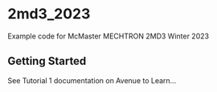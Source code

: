 # 2md3_2023

Example code for McMaster MECHTRON 2MD3 Winter 2023

## Getting Started

See Tutorial 1 documentation on Avenue to Learn...


